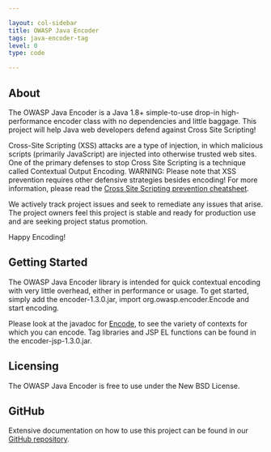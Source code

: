 ```yaml
---

layout: col-sidebar
title: OWASP Java Encoder
tags: java-encoder-tag
level: 0
type: code

---
```


## About

The OWASP Java Encoder is a Java 1.8+ simple-to-use drop-in high-performance encoder class with no dependencies and little baggage. This project will help Java web developers defend against Cross Site Scripting!

Cross-Site Scripting (XSS) attacks are a type of injection, in which malicious scripts (primarily JavaScript) are injected into otherwise trusted web sites. One of the primary defenses to stop Cross Site Scripting is a technique called Contextual Output Encoding. WARNING: Please note that XSS prevention requires other defensive strategies besides encoding! For more information, please read the [Cross Site Scripting prevention cheatsheet](https://cheatsheetseries.owasp.org/cheatsheets/Cross_Site_Scripting_Prevention_Cheat_Sheet.html).

We actively track project issues and seek to remediate any issues that arise. The project owners feel this project is stable and ready for production use and are seeking project status promotion.

Happy Encoding!

## Getting Started

The OWASP Java Encoder library is intended for quick contextual encoding with very little overhead, either in performance or usage. To get started, simply add the encoder-1.3.0.jar, import org.owasp.encoder.Encode and start encoding.

Please look at the javadoc for [Encode](https://javadoc.io/doc/org.owasp.encoder/encoder/latest/index.html), to see the variety of contexts for which you can encode. Tag libraries and JSP EL functions can be found in the encoder-jsp-1.3.0.jar.

## Licensing

The OWASP Java Encoder is free to use under the New BSD License. 

## GitHub

Extensive documentation on how to use this project can be found in our [GitHub repository](https://github.com/OWASP/owasp-java-encoder).

